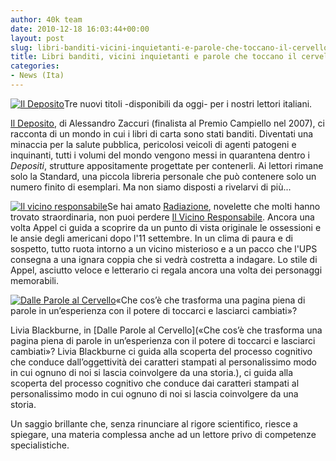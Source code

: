 ```yaml
---
author: 40k team
date: 2010-12-18 16:03:44+00:00
layout: post
slug: libri-banditi-vicini-inquietanti-e-parole-che-toccano-il-cervello
title: Libri banditi, vicini inquietanti e parole che toccano il cervello
categories:
- News (Ita)
---
```


[![Il Deposito](http://www.40kbooks.com/wp-content/uploads/zaccuri_it_t.png)](http://www.40kbooks.com/?page_id=133&category=14&product_id=44)Tre nuovi titoli -disponibili da oggi- per i nostri lettori italiani.

[Il Deposito](http://www.40kbooks.com/?page_id=133&category=14&product_id=44), di Alessandro Zaccuri (finalista al Premio Campiello nel 2007), ci racconta di un mondo in cui i libri di carta sono stati banditi.
Diventati una minaccia per la  salute pubblica, pericolosi veicoli di agenti patogeni e inquinanti, tutti i volumi del mondo vengono messi in quarantena dentro i _Depositi_, strutture appositamente progettate per contenerli. Ai lettori rimane solo la Standard, una piccola libreria personale che può contenere solo un numero finito di esemplari.
Ma non siamo disposti a rivelarvi di più...

[![Il vicino responsabile](http://www.40kbooks.com/wp-content/uploads/appel1_it_t.png)](http://www.40kbooks.com/?page_id=133&category=14&product_id=41)Se hai amato [Radiazione](http://www.40kbooks.com/?page_id=133&category=14&product_id=26), novelette che molti hanno trovato straordinaria, non puoi perdere [Il Vicino Responsabile](http://www.40kbooks.com/?page_id=133&category=14&product_id=41). Ancora una volta Appel ci guida a scoprire da un punto di vista originale le ossessioni e le ansie degli americani dopo l'11 settembre. In un clima di paura e di sospetto, tutto ruota intorno a un vicino misterioso e a un pacco che l'UPS consegna a una ignara coppia che si vedrà costretta a indagare.
Lo stile di Appel, asciutto veloce e letterario ci regala ancora una volta dei personaggi memorabili.

[![Dalle Parole al Cervello](http://www.40kbooks.com/wp-content/uploads/livia_it_t.png)](http://www.40kbooks.com/?page_id=133&category=7&product_id=43)«Che cos’è che trasforma una pagina piena di parole in un’esperienza con  il potere di toccarci e lasciarci cambiati»?

Livia Blackburne, in [Dalle Parole al Cervello](«Che cos’è che trasforma una pagina piena di parole in un’esperienza con il potere di toccarci e lasciarci cambiati»?  Livia Blackburne ci guida alla scoperta del processo cognitivo che conduce dall’oggettività dei caratteri stampati al personalissimo modo in cui ognuno di noi si lascia coinvolgere da una storia.), ci  guida  alla scoperta del processo cognitivo che conduce dai  caratteri stampati al personalissimo modo in cui ognuno di noi si  lascia  coinvolgere da una storia.

Un saggio brillante che, senza rinunciare al rigore scientifico, riesce a spiegare, una materia complessa anche ad un lettore privo di competenze specialistiche.

